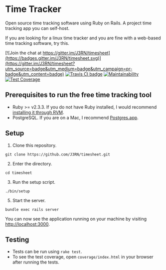 # Time Tracker

Open source time tracking software using Ruby on Rails. A project time tracking app you can self-host.

If you are looking for a linux time tracker and you are fine with a web-based time tracking software, try this.

[![Join the chat at https://gitter.im/J3RN/timesheet](https://badges.gitter.im/J3RN/timesheet.svg)](https://gitter.im/J3RN/timesheet?utm_source=badge&utm_medium=badge&utm_campaign=pr-badge&utm_content=badge)
[![Travis CI badge](https://travis-ci.org/J3RN/time-tracker.svg)](https://travis-ci.org/J3RN/time-tracker)
[![Maintainability](https://api.codeclimate.com/v1/badges/ada77e7c2f9d31eaf6aa/maintainability)](https://codeclimate.com/github/J3RN/time-tracker/maintainability)
[![Test Coverage](https://api.codeclimate.com/v1/badges/ada77e7c2f9d31eaf6aa/test_coverage)](https://codeclimate.com/github/J3RN/time-tracker/test_coverage)

## Prerequisites to run the free time tracking tool

- Ruby >= v2.3.3. If you do not have Ruby installed, I would recommend [installing it through RVM](http://rvm.io/rvm/install).
- PostgreSQL. If you are on a Mac, I recommend [Postgres.app](http://postgresapp.com/).

## Setup

1. Clone this repository.
  ```
  git clone https://github.com/J3RN/timesheet.git
  ```

2. Enter the directory.
  ```
  cd timesheet
  ```

3. Run the setup script.
  ```
  ./bin/setup
  ```

5. Start the server.
  ```
  bundle exec rails server
  ```

  You can now see the application running on your machine by visiting [http://localhost:3000](http://localhost:3000).

## Testing

- Tests can be run using `rake test`.
- To see the test coverage, open `coverage/index.html` in your browser after running the tests.
